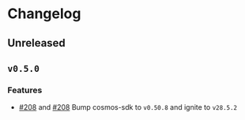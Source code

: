 # Changelog

## Unreleased

## `v0.5.0`

### Features
 
- [#208](https://github.com/ignite/cli/pull/3707) and [#208](https://github.com/ignite/cli/pull/4094) Bump cosmos-sdk to `v0.50.8` and ignite to `v28.5.2`
